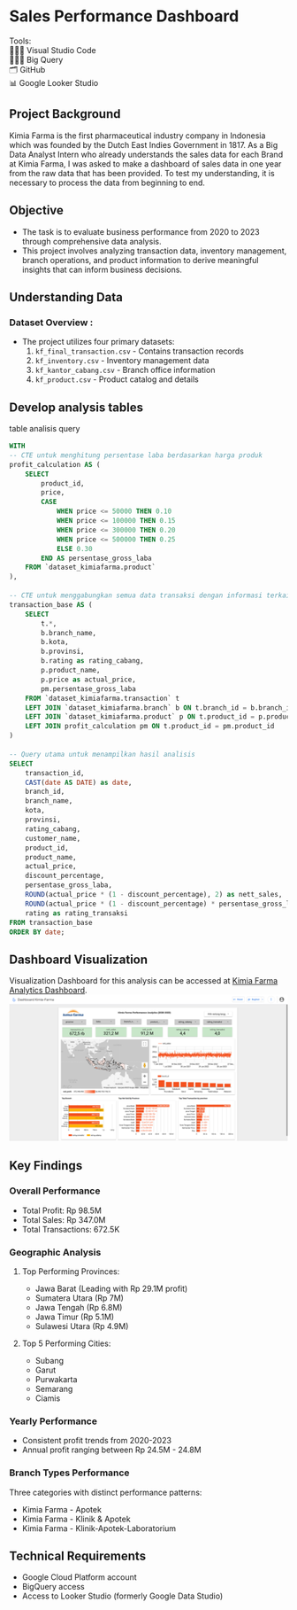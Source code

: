 # Sales Performance Dashboard
Tools: <br>
👩🏻‍💻 Visual Studio Code <br>
👩🏻‍💻 Big Query <br>
🗂️ GitHub <br>
📊 Google Looker Studio

## Project Background 
Kimia Farma is the first pharmaceutical industry company in Indonesia which was founded by the Dutch East Indies Government in 1817. As a Big Data Analyst Intern who already understands the sales data for each Brand at Kimia Farma, I was asked to make a dashboard of sales data in one year from the raw data that has been provided. To test my understanding, it is necessary to process the data from beginning to end.

## Objective
* The task is to evaluate business performance from 2020 to 2023 through comprehensive data analysis. 
* This project involves analyzing transaction data, inventory management, branch operations, and product information to derive meaningful insights that can inform business decisions.

##  Understanding Data
### Dataset Overview :
* The project utilizes four primary datasets:
    1. `kf_final_transaction.csv` - Contains transaction records
    2. `kf_inventory.csv` - Inventory management data
    3. `kf_kantor_cabang.csv` - Branch office information
    4. `kf_product.csv` - Product catalog and details

##  Develop analysis tables
table analisis query
```sql
WITH 
-- CTE untuk menghitung persentase laba berdasarkan harga produk
profit_calculation AS (
    SELECT 
        product_id,
        price,
        CASE
            WHEN price <= 50000 THEN 0.10
            WHEN price <= 100000 THEN 0.15
            WHEN price <= 300000 THEN 0.20
            WHEN price <= 500000 THEN 0.25
            ELSE 0.30
        END AS persentase_gross_laba
    FROM `dataset_kimiafarma.product`
),

-- CTE untuk menggabungkan semua data transaksi dengan informasi terkait
transaction_base AS (
    SELECT 
        t.*,
        b.branch_name,
        b.kota,
        b.provinsi,
        b.rating as rating_cabang,
        p.product_name,
        p.price as actual_price,
        pm.persentase_gross_laba
    FROM `dataset_kimiafarma.transaction` t
    LEFT JOIN `dataset_kimiafarma.branch` b ON t.branch_id = b.branch_id
    LEFT JOIN `dataset_kimiafarma.product` p ON t.product_id = p.product_id
    LEFT JOIN profit_calculation pm ON t.product_id = pm.product_id
)

-- Query utama untuk menampilkan hasil analisis
SELECT 
    transaction_id,
    CAST(date AS DATE) as date,
    branch_id,
    branch_name,
    kota,
    provinsi,
    rating_cabang,
    customer_name,
    product_id,
    product_name,
    actual_price,
    discount_percentage,
    persentase_gross_laba,
    ROUND(actual_price * (1 - discount_percentage), 2) as nett_sales,
    ROUND(actual_price * (1 - discount_percentage) * persentase_gross_laba, 2) as nett_profit,
    rating as rating_transaksi
FROM transaction_base
ORDER BY date;
```
## Dashboard Visualization
Visualization Dashboard for this analysis can be accessed at [Kimia Farma Analytics Dashboard](https://lookerstudio.google.com/s/hoEUVKfTWD8). 
![](image.png)
## Key Findings

### Overall Performance
- Total Profit: Rp 98.5M
- Total Sales: Rp 347.0M
- Total Transactions: 672.5K

### Geographic Analysis
1. Top Performing Provinces:
   - Jawa Barat (Leading with Rp 29.1M profit)
   - Sumatera Utara (Rp 7M)
   - Jawa Tengah (Rp 6.8M)
   - Jawa Timur (Rp 5.1M)
   - Sulawesi Utara (Rp 4.9M)

2. Top 5 Performing Cities:
   - Subang
   - Garut
   - Purwakarta
   - Semarang
   - Ciamis

### Yearly Performance
- Consistent profit trends from 2020-2023
- Annual profit ranging between Rp 24.5M - 24.8M

### Branch Types Performance
Three categories with distinct performance patterns:
- Kimia Farma - Apotek
- Kimia Farma - Klinik & Apotek
- Kimia Farma - Klinik-Apotek-Laboratorium

## Technical Requirements
- Google Cloud Platform account
- BigQuery access
- Access to Looker Studio (formerly Google Data Studio)